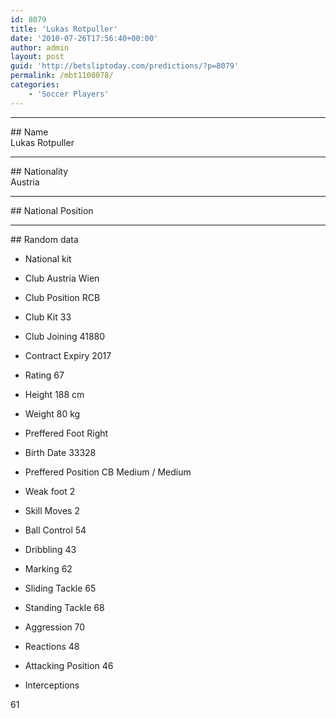 ```yaml
---
id: 8079
title: 'Lukas Rotpuller'
date: '2010-07-26T17:56:40+00:00'
author: admin
layout: post
guid: 'http://betsliptoday.com/predictions/?p=8079'
permalink: /mbt1108078/
categories:
    - 'Soccer Players'
---
```


- - - - - -

\## Name  
 Lukas Rotpuller

- - - - - -

\## Nationality  
 Austria

- - - - - -

\## National Position

- - - - - -

\## Random data

- National kit
- Club
 Austria Wien

- Club Position
 RCB

- Club Kit
 33

- Club Joining
 41880

- Contract Expiry
 2017

- Rating
 67

- Height
 188 cm

- Weight
 80 kg

- Preffered Foot
 Right

- Birth Date
 33328

- Preffered Position
 CB Medium / Medium

- Weak foot
 2

- Skill Moves
 2

- Ball Control
 54

- Dribbling
 43

- Marking
 62

- Sliding Tackle
 65

- Standing Tackle
 68

- Aggression
 70

- Reactions
 48

- Attacking Position
 46

- Interceptions

 61